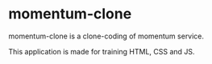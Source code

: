 # momentum-clone
momentum-clone is a clone-coding of momentum service. 

This application is made for training HTML, CSS and JS.
